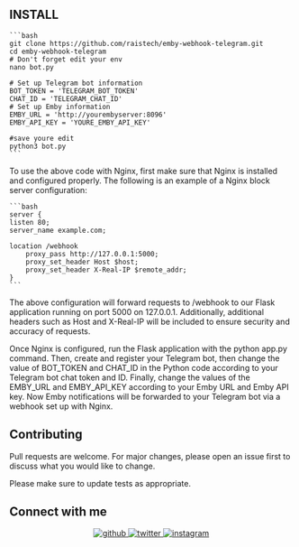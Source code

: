 ## INSTALL

    ```bash
    git clone https://github.com/raistech/emby-webhook-telegram.git
    cd emby-webhook-telegram
    # Don't forget edit your env
    nano bot.py
    
    # Set up Telegram bot information
    BOT_TOKEN = 'TELEGRAM_BOT_TOKEN'
    CHAT_ID = 'TELEGRAM_CHAT_ID'
    # Set up Emby information
    EMBY_URL = 'http://yourembyserver:8096'
    EMBY_API_KEY = 'YOURE_EMBY_API_KEY'
    
    #save youre edit
    python3 bot.py
    ```

To use the above code with Nginx, first make sure that Nginx is installed and configured properly. 
The following is an example of a Nginx block server configuration:

    ```bash
    server {
    listen 80;
    server_name example.com;
    
    location /webhook
        proxy_pass http://127.0.0.1:5000;
        proxy_set_header Host $host;
        proxy_set_header X-Real-IP $remote_addr;
    }
    ```

The above configuration will forward requests to /webhook to our Flask application running on port 5000 on 127.0.0.1. 
Additionally, additional headers such as Host and X-Real-IP will be included to ensure security and accuracy of requests.

Once Nginx is configured, run the Flask application with the python app.py command. 
Then, create and register your Telegram bot, then change the value of BOT_TOKEN and CHAT_ID in the Python code according to your Telegram bot chat token and ID. 
Finally, change the values ​​of the EMBY_URL and EMBY_API_KEY according to your Emby URL and Emby API key. Now Emby notifications will be forwarded to your Telegram bot via a webhook set up with Nginx.

## Contributing

Pull requests are welcome. For major changes, please open an issue first
to discuss what you would like to change.

Please make sure to update tests as appropriate.

<h2 id="connect-with-me">Connect with me</h2>
<div align="center">
<a href="https://github.com/raistech" target="_blank">
<img src=https://img.shields.io/badge/github-%2324292e.svg?&style=for-the-badge&logo=github&logoColor=white alt=github style="margin-bottom: 5px;" />
</a>
<a href="https://twitter.com/vpsmusicbottk" target="_blank">
<img src=https://img.shields.io/badge/twitter-%2300acee.svg?&style=for-the-badge&logo=twitter&logoColor=white alt=twitter style="margin-bottom: 5px;" />
</a>
<a href="https://instagram.com/sepidolsenowman" target="_blank">
<img src=https://img.shields.io/badge/instagram-%23000000.svg?&style=for-the-badge&logo=instagram&logoColor=white alt=instagram style="margin-bottom: 5px;" />
</a>
</div>
